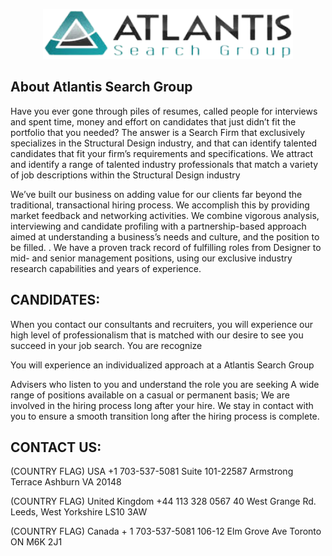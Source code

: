 <p align="center"><a href="www.atlantissearchgroup.com" target="_blank"><img src="https://github.com/KirinyetBrian/Atlantis-Search-Group/blob/main/public/img/logo-removebg-preview.png" width="400"></a></p>



## About Atlantis Search Group

Have you ever gone through piles of resumes, called people for interviews and spent time, money and effort on candidates that just didn’t fit the portfolio that you needed? The answer is a Search Firm that exclusively specializes in the Structural Design industry, and that can identify talented candidates that fit your firm’s requirements and specifications. We attract and identify a range of talented industry professionals that match a variety of job descriptions within the Structural Design industry

We’ve built our business on adding value for our clients far beyond the traditional, transactional hiring process. We accomplish this by providing market feedback and networking activities. We combine vigorous analysis, interviewing and candidate profiling with a partnership-based approach aimed at understanding a business’s needs and culture, and the position to be filled. . We have a proven track record of fulfilling roles from Designer to mid- and senior management positions, using our exclusive industry research capabilities and years of experience.

## CANDIDATES:

When you contact our consultants and recruiters, you will experience our high level of professionalism that is matched with our desire to see you succeed in your job search.
You are recognize

You will experience an individualized approach at a Atlantis Search Group

Advisers who listen to you and understand the role you are seeking
A wide range of positions available on a casual or permanent basis;
We are involved in the hiring process long after your hire. We stay in contact with you to ensure a smooth transition long after the hiring process is complete.


## CONTACT US:

(COUNTRY FLAG) USA +1 703-537-5081
Suite 101-22587 Armstrong Terrace
Ashburn VA 20148

(COUNTRY FLAG) United Kingdom +44 113 328 0567
40 West Grange Rd.
Leeds, West Yorkshire
LS10 3AW

(COUNTRY FLAG) Canada + 1 703-537-5081
106-12 Elm Grove Ave
Toronto ON
M6K 2J1